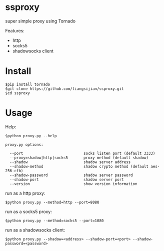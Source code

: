 # ssproxy

super simple proxy using Tornado

Features:
- http
- socks5
- shadowsocks client

# Install

    $pip install tornado
    $git clone https://github.com/liangsijian/ssproxy.git
    $cd ssproxy

# Usage

Help:

    $python proxy.py --help

    proxy.py options:

      --port                           socks listen port (default 3333)
      --proxy=shadow|http|socks5       proxy method (default shadow)
      --shadow                         shadow server address
      --shadow-method                  shadow crypto method (default aes-256-cfb)
      --shadow-password                shadow server password
      --shadow-port                    shadow server port
      --version                        show version information

run as a http proxy:

    $python proxy.py --method=http --port=8080

run as a socks5 proxy:

    $python proxy.py --method=socks5 --port=1080

run as a shadowsocks client:

    $python proxy.py --shadow=<address> --shadow-port=<port> --shadow-password=<password>

